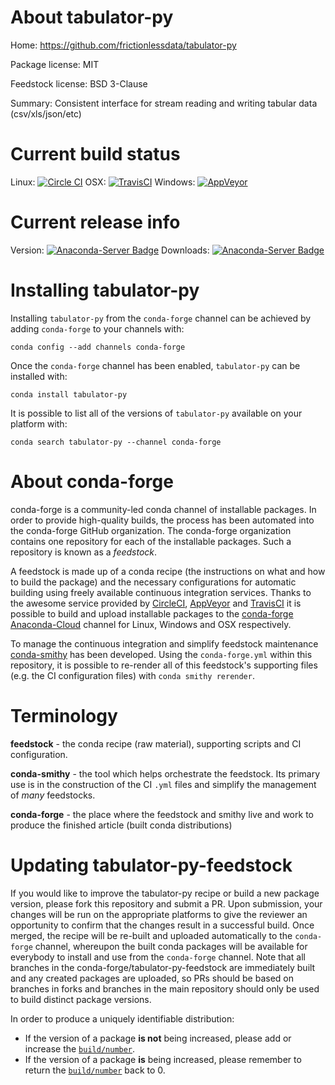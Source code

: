About tabulator-py
==================

Home: https://github.com/frictionlessdata/tabulator-py

Package license: MIT

Feedstock license: BSD 3-Clause

Summary: Consistent interface for stream reading and writing tabular data (csv/xls/json/etc)



Current build status
====================

Linux: [![Circle CI](https://circleci.com/gh/conda-forge/tabulator-py-feedstock.svg?style=shield)](https://circleci.com/gh/conda-forge/tabulator-py-feedstock)
OSX: [![TravisCI](https://travis-ci.org/conda-forge/tabulator-py-feedstock.svg?branch=master)](https://travis-ci.org/conda-forge/tabulator-py-feedstock)
Windows: [![AppVeyor](https://ci.appveyor.com/api/projects/status/github/conda-forge/tabulator-py-feedstock?svg=True)](https://ci.appveyor.com/project/conda-forge/tabulator-py-feedstock/branch/master)

Current release info
====================
Version: [![Anaconda-Server Badge](https://anaconda.org/conda-forge/tabulator-py/badges/version.svg)](https://anaconda.org/conda-forge/tabulator-py)
Downloads: [![Anaconda-Server Badge](https://anaconda.org/conda-forge/tabulator-py/badges/downloads.svg)](https://anaconda.org/conda-forge/tabulator-py)

Installing tabulator-py
=======================

Installing `tabulator-py` from the `conda-forge` channel can be achieved by adding `conda-forge` to your channels with:

```
conda config --add channels conda-forge
```

Once the `conda-forge` channel has been enabled, `tabulator-py` can be installed with:

```
conda install tabulator-py
```

It is possible to list all of the versions of `tabulator-py` available on your platform with:

```
conda search tabulator-py --channel conda-forge
```


About conda-forge
=================

conda-forge is a community-led conda channel of installable packages.
In order to provide high-quality builds, the process has been automated into the
conda-forge GitHub organization. The conda-forge organization contains one repository
for each of the installable packages. Such a repository is known as a *feedstock*.

A feedstock is made up of a conda recipe (the instructions on what and how to build
the package) and the necessary configurations for automatic building using freely
available continuous integration services. Thanks to the awesome service provided by
[CircleCI](https://circleci.com/), [AppVeyor](http://www.appveyor.com/)
and [TravisCI](https://travis-ci.org/) it is possible to build and upload installable
packages to the [conda-forge](https://anaconda.org/conda-forge)
[Anaconda-Cloud](http://docs.anaconda.org/) channel for Linux, Windows and OSX respectively.

To manage the continuous integration and simplify feedstock maintenance
[conda-smithy](http://github.com/conda-forge/conda-smithy) has been developed.
Using the ``conda-forge.yml`` within this repository, it is possible to re-render all of
this feedstock's supporting files (e.g. the CI configuration files) with ``conda smithy rerender``.


Terminology
===========

**feedstock** - the conda recipe (raw material), supporting scripts and CI configuration.

**conda-smithy** - the tool which helps orchestrate the feedstock.
                   Its primary use is in the construction of the CI ``.yml`` files
                   and simplify the management of *many* feedstocks.

**conda-forge** - the place where the feedstock and smithy live and work to
                  produce the finished article (built conda distributions)


Updating tabulator-py-feedstock
===============================

If you would like to improve the tabulator-py recipe or build a new
package version, please fork this repository and submit a PR. Upon submission,
your changes will be run on the appropriate platforms to give the reviewer an
opportunity to confirm that the changes result in a successful build. Once
merged, the recipe will be re-built and uploaded automatically to the
`conda-forge` channel, whereupon the built conda packages will be available for
everybody to install and use from the `conda-forge` channel.
Note that all branches in the conda-forge/tabulator-py-feedstock are
immediately built and any created packages are uploaded, so PRs should be based
on branches in forks and branches in the main repository should only be used to
build distinct package versions.

In order to produce a uniquely identifiable distribution:
 * If the version of a package **is not** being increased, please add or increase
   the [``build/number``](http://conda.pydata.org/docs/building/meta-yaml.html#build-number-and-string).
 * If the version of a package **is** being increased, please remember to return
   the [``build/number``](http://conda.pydata.org/docs/building/meta-yaml.html#build-number-and-string)
   back to 0.
